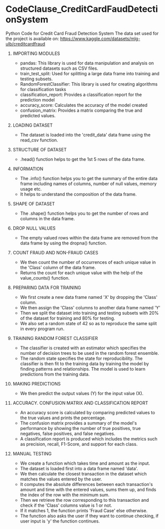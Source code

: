 # CodeClause_CreditCardFaudDetectionSystem
Python Code for Credit Card Fraud Detection System
The data set used for the project is available on: https://www.kaggle.com/datasets/mlg-ulb/creditcardfraud

1. IMPORTING MODULES
   - pandas: This library is used for data manipulation and analysis on structured datasets such as CSV files.
   - train_test_split: Used for splitting a large data frame into training and testing subsets.
   - RandomForestClassifier: This library is used for creating algorithms for classification tasks
   - classification_report: Provides a classification report for the prediction model
   - accuracy_score: Calculates the accuracy of the model created
   - confusion_matrix: Provides a matrix comparing the true and predicted values.
        
2. LOADING DATASET
   - The dataset is loaded into the 'credit_data' data frame using the read_csv function.
     
3. STRUCTURE OF DATASET
   - .head() function helps to get the 1st 5 rows of the data frame.
     
4. INFORMATION
   - The .info() function helps you to get the summary of the entire data frame including names of columns, number of null values, memory usage etc.
   - It helps to understand the composition of the data frame.
     
5. SHAPE OF DATASET
   - The .shape() function helps you to get the number of rows and columns in the data frame.
     
6. DROP NULL VALUES
   - The empty valued rows within the data frame are removed from the data frame by using the dropna() function.
     
7. COUNT FRAUD AND NON-FRAUD CASES
   - We then count the number of occurrences of each unique value in the 'Class' column of the data frame.
   - Returns the count for each unique value with the help of the value_counts() function.
     
8. PREPARING DATA FOR TRAINING
   - We first create a new data frame named 'X' by dropping the 'Class' column.
   - We then assign the 'Class' columns to another data frame named 'Y'
   - Then we split the dataset into training and testing subsets with 20% of the dataset for training and 80% for testing.
   - We also set a random state of 42 so as to reproduce the same split in every program run.
     
9. TRAINING RANDOM FOREST CLASSIFIER
    - The classifier is created with an estimator which specifies the number of decision trees to be used in the random forest ensemble.
    - The random state specifies the state for reproducibility.
      The classifier is then fit to the training data by training the model by finding patterns and relationships.
      The model is used to learn predictions from the training data.
      
10. MAKING PREDICTIONS
    - We then predict the output values (Y) for the input value (X).
      
11. ACCURACY. CONFUSION MATRIX AND CLASSIFICATION REPORT
    - An accuracy score is calculated by comparing predicted values to the true values and prints the percentage.
    - The confusion matrix provides a summary of the model's performance by showing the number of true positives, true negatives, false positives, and false negatives.
    - A classification report is produced which includes the metrics such as precision, recall, F1-Score, and support for each class.
      
12. MANUAL TESTING
     - We create a function which takes time and amount as the input.
     - The dataset is loaded first into a data frame named 'data'.
     - We then calculate the closest transaction in the dataset which matches the values entered by the user.
     -  It computes the absolute differences between each transaction's amount and time with the entered values, sums them up, and finds the index of the row with the minimum sum.
     -  Then we retrieve the row corresponding to this transaction and check if the 'Class' columns value is 1 or not.
     -  If it matches 1, the function prints 'Fraud Case' else otherwise.
     -  The function also asks the user if they want to continue checking, if user input is 'y' the function continues.
